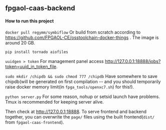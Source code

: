 ## fpgaol-caas-backend

#### How to run this project

`docker pull regymm/symbiflow`
Or build from scratch according to https://github.com/FPGAOL-CE/osstoolchain-docker-things . The image is around 20 GB. 

`pip install tornado aiofiles`

`uuidgen > token` For management panel access http://127.0.0.1:18888/jobs?token=uuid_in_token_file. 

`sudo mkdir /chipdb && sudo chmod 777 /chipdb` Have somewhere to save chipdb(will be generated on first compilation -- and you should temporarily raise docker memory limit(in `fpga_tools/openxc7.sh`) for this!).

`python server.py` For some reason, nohup or setsid launch have problems. Tmux is recommended for keeping server alive. 

Then check at http://127.0.0.1:18888. To serve frontend and backend together, you can overwrite the `page/` files using the built frontend(`dist/` from `fpgaol-caas-frontend`). 
